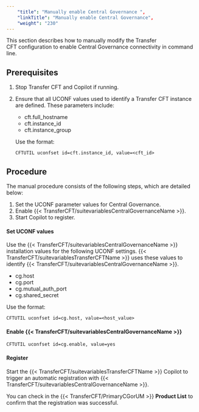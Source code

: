 ```yaml
---
    "title": "Manually enable Central Governance ",
    "linkTitle": "Manually enable Central Governance",
    "weight": "230"
---
```

This section describes how to manually modify the Transfer CFT configuration to enable Central Governance connectivity in command line.

Prerequisites
-------------

1. Stop Transfer CFT and Copilot if running.
1. Ensure that all UCONF values used to identify a Transfer CFT instance are defined. These parameters include:
    -   cft.full_hostname
    -   cft.instance_id
    -   cft.instance_group

      
    Use the format:  
    ```
    CFTUTIL uconfset id=cft.instance_id, value=<cft_id>
    ```

Procedure
---------

The manual procedure consists of the following steps, which are detailed below:

1. Set the UCONF parameter values for Central Governance.
1. Enable {{< TransferCFT/suitevariablesCentralGovernanceName  >}}.
1. Start Copilot to register.

#### Set UCONF values

Use the {{< TransferCFT/suitevariablesCentralGovernanceName  >}} installation values for the following UCONF settings. {{< TransferCFT/suitevariablesTransferCFTName  >}} uses these values to identify {{< TransferCFT/suitevariablesCentralGovernanceName  >}}.

- cg.host
- cg.port
- cg.mutual_auth_port
- cg.shared_secret

Use the format:

```
CFTUTIL uconfset id=cg.host, value=<host_value>
```

#### Enable {{< TransferCFT/suitevariablesCentralGovernanceName  >}}

```
CFTUTIL uconfset id=cg.enable, value=yes
```

#### Register

Start the {{< TransferCFT/suitevariablesTransferCFTName  >}} Copilot to trigger an automatic registration with {{< TransferCFT/suitevariablesCentralGovernanceName  >}}.

You can check in the {{< TransferCFT/PrimaryCGorUM  >}} **Product List** to confirm that the registration was successful.
